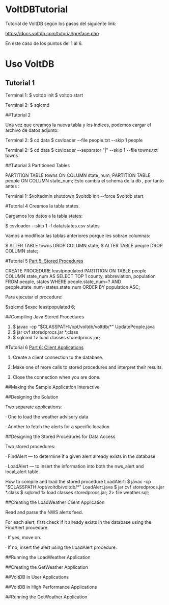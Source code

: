 # VoltDBTutorial

Tutorial de VoltDB según los pasos del siguiente link:

https://docs.voltdb.com/tutorial/preface.php

En este caso de los puntos del 1 al 6.

# Uso VoltDB
## Tutorial 1
Terminal 1:
$ voltdb init
$ voltdb start

Terminal 2:
$ sqlcmd

##Tutorial 2

Una vez que creamos la nueva tabla y los índices, podemos cargar el archivo de datos adjunto:

Terminal 2:
$ cd data
$ csvloader --file people.txt --skip 1 people

Terminal 2:
$ cd data
$ csvloader --separator "|"  --skip 1   --file towns.txt  towns

##Tutorial 3
Partitioned Tables

PARTITION TABLE towns ON COLUMN state_num;
PARTITION TABLE people ON COLUMN state_num;
 Esto cambia el schema de la db , por tanto antes :

 Terminal 1:
 $voltadmin shutdown
 $voltdb init --force
 $voltdb start

#Tutorial 4
Creamos la tabla states.

Cargamos los datos a la tabla states:

$ csvloader --skip 1 -f data/states.csv states

Vamos a modificar las tablas anteriores porque les sobran columnas:

$ ALTER TABLE towns DROP COLUMN state;
$ ALTER TABLE people DROP COLUMN state;

#Tutorial 5
 [Part 5: Stored Procedures](https://docs.voltdb.com/tutorial/Part5.php)


 CREATE PROCEDURE leastpopulated
    PARTITION ON TABLE people COLUMN state_num
 AS
    SELECT TOP 1 county, abbreviation, population
      FROM people, states WHERE people.state_num=?
      AND people.state_num=states.state_num
      ORDER BY population ASC;

Para ejecutar el procedure:

$sqlcmd
$exec leastpopulated 6;

##Compiling Java Stored Procedures

1. $ javac -cp "$CLASSPATH:/opt/voltdb/voltdb/*"  UpdatePeople.java
2. $ jar cvf storedprocs.jar *.class
3. $ sqlcmd 1> load classes storedprocs.jar;

#Tutorial 6
  [Part 6: Client Applications](https://docs.voltdb.com/tutorial/Part6.php)

  1. Create a client connection to the database.

  2. Make one of more calls to stored procedures and interpret their results.

  3. Close the connection when you are done.

##Making the Sample Application Interactive

##Designing the Solution

  Two separate applications:

  · One to load the weather advisory data

  · Another to fetch the alerts for a specific location

##Designing the Stored Procedures for Data Access

  Two stored procedures:

  · FindAlert — to determine if a given alert already exists in the database

  · LoadAlert — to insert the information into both the nws_alert and local_alert table

How to compile and load the stored procedure LoadAlert:
	$ javac -cp "$CLASSPATH:/opt/voltdb/voltdb/*"  LoadAlert.java
	$ jar cvf storedprocs.jar *.class
	$ sqlcmd
	1> load classes storedprocs.jar;
	2> file weather.sql;

##Creating the LoadWeather Client Application

  Read and parse the NWS alerts feed.

  For each alert, first check if it already exists in the database using the FindAlert procedure.

  · If yes, move on.

  · If no, insert the alert using the LoadAlert procedure.

##Running the LoadWeather Application

##Creating the GetWeather Application

##VoltDB in User Applications

##VoltDB in High Performance Applications

##Running the GetWeather Application
